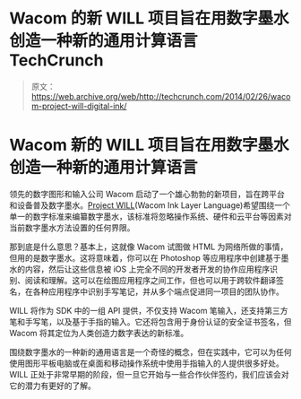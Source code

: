 # Wacom 的新 WILL 项目旨在用数字墨水创造一种新的通用计算语言 TechCrunch

> 原文：<https://web.archive.org/web/http://techcrunch.com/2014/02/26/wacom-project-will-digital-ink/>

# Wacom 新的 WILL 项目旨在用数字墨水创造一种新的通用计算语言

领先的数字图形和输入公司 Wacom 启动了一个雄心勃勃的新项目，旨在跨平台和设备普及数字墨水。[Project WILL](https://web.archive.org/web/20230128100011/http://www.wacom.com/en/ca/business/will)(Wacom Ink Layer Language)希望围绕一个单一的数字标准来编纂数字墨水，该标准将忽略操作系统、硬件和云平台等因素对当前数字墨水方法设置的任何界限。

那到底是什么意思？基本上，这就像 Wacom 试图做 HTML 为网络所做的事情，但用的是数字墨水。这将意味着，你可以在 Photoshop 等应用程序中创建基于墨水的内容，然后让这些信息被 iOS 上完全不同的开发者开发的协作应用程序识别、阅读和理解。这可以在绘图应用程序之间工作，但也可以用于跨软件翻译签名，在各种应用程序中识别手写笔记，并从多个端点促进同一项目的团队协作。

WILL 将作为 SDK 中的一组 API 提供，不仅支持 Wacom 笔输入，还支持第三方笔和手写笔，以及基于手指的输入。它还将包含用于身份认证的安全证书签名，但 Wacom 将其定位为人类创造力数字表达的新标准。

围绕数字墨水的一种新的通用语言是一个奇怪的概念，但在实践中，它可以为任何使用图形平板电脑或在桌面和移动操作系统中使用手指输入的人提供很多好处。WILL 正处于非常早期的阶段，但一旦它开始与一些合作伙伴签约，我们应该会对它的潜力有更好的了解。